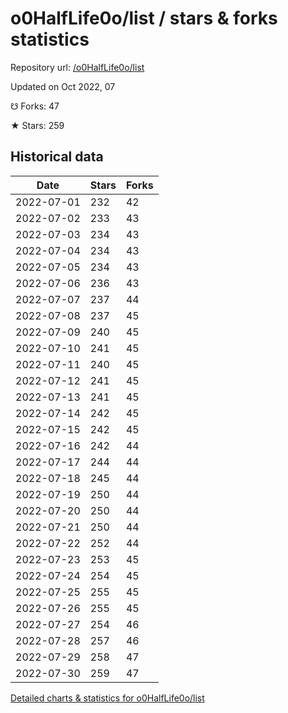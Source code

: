 # o0HalfLife0o/list / stars & forks statistics

Repository url: [/o0HalfLife0o/list](https://github.com/o0HalfLife0o/list)

Updated on Oct 2022, 07

☋ Forks: 47

★ Stars: 259

## Historical data
| Date | Stars | Forks |
|------|-------|-------|
| 2022-07-01 | 232 | 42 | 
| 2022-07-02 | 233 | 43 | 
| 2022-07-03 | 234 | 43 | 
| 2022-07-04 | 234 | 43 | 
| 2022-07-05 | 234 | 43 | 
| 2022-07-06 | 236 | 43 | 
| 2022-07-07 | 237 | 44 | 
| 2022-07-08 | 237 | 45 | 
| 2022-07-09 | 240 | 45 | 
| 2022-07-10 | 241 | 45 | 
| 2022-07-11 | 240 | 45 | 
| 2022-07-12 | 241 | 45 | 
| 2022-07-13 | 241 | 45 | 
| 2022-07-14 | 242 | 45 | 
| 2022-07-15 | 242 | 45 | 
| 2022-07-16 | 242 | 44 | 
| 2022-07-17 | 244 | 44 | 
| 2022-07-18 | 245 | 44 | 
| 2022-07-19 | 250 | 44 | 
| 2022-07-20 | 250 | 44 | 
| 2022-07-21 | 250 | 44 | 
| 2022-07-22 | 252 | 44 | 
| 2022-07-23 | 253 | 45 | 
| 2022-07-24 | 254 | 45 | 
| 2022-07-25 | 255 | 45 | 
| 2022-07-26 | 255 | 45 | 
| 2022-07-27 | 254 | 46 | 
| 2022-07-28 | 257 | 46 | 
| 2022-07-29 | 258 | 47 | 
| 2022-07-30 | 259 | 47 | 


[Detailed charts & statistics for o0HalfLife0o/list](https://reviewgithub.com/rep/o0HalfLife0o/list)
